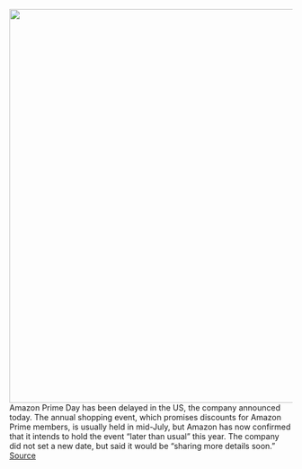 <img src='https://cdn.vox-cdn.com/thumbor/keyiOfSFhcfXBPBa2mh50tSkeHo=/0x0:2040x1360/1200x800/filters:focal(857x517:1183x843)/cdn.vox-cdn.com/uploads/chorus_image/image/67085043/acastro_190920_1777_amazon_0002.0.0.jpg' width='700px' /><br/>
Amazon Prime Day has been delayed in the US, the company announced today. The annual shopping event, which promises discounts for Amazon Prime members, is usually held in mid-July, but Amazon has now confirmed that it intends to hold the event “later than usual” this year. The company did not set a new date, but said it would be “sharing more details soon.”
<a href='https://www.theverge.com/2020/7/21/21332350/amazon-prime-day-delayed-us-india-august-coronavirus'> Source <a/>